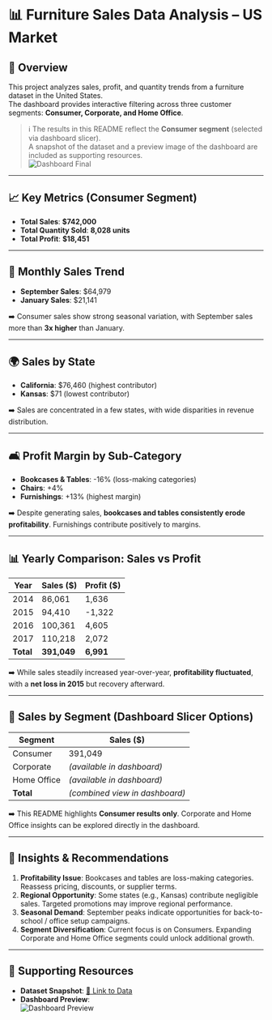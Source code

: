 # 📊 Furniture Sales Data Analysis – US Market  

## 📌 Overview  
This project analyzes sales, profit, and quantity trends from a furniture dataset in the United States.  
The dashboard provides interactive filtering across three customer segments: **Consumer, Corporate, and Home Office**.  

> ℹ️ The results in this README reflect the **Consumer segment** (selected via dashboard slicer).  
> A snapshot of the dataset and a preview image of the dashboard are included as supporting resources.  
![Dashboard Final](https://github.com/LindaNciko/Images/raw/52198df6699f10d60fbd349d41d4399bcdf75663/Dashbord%20Final.png)
---

## 📈 Key Metrics (Consumer Segment)  
- **Total Sales**: **$742,000**  
- **Total Quantity Sold**: **8,028 units**  
- **Total Profit**: **$18,451**  

---

## 📅 Monthly Sales Trend  
- **September Sales**: $64,979  
- **January Sales**: $21,141  

➡️ Consumer sales show strong seasonal variation, with September sales more than **3x higher** than January.  

---

## 🌍 Sales by State  
- **California**: $76,460 (highest contributor)  
- **Kansas**: $71 (lowest contributor)  

➡️ Sales are concentrated in a few states, with wide disparities in revenue distribution.  

---

## 🛋️ Profit Margin by Sub-Category  
- **Bookcases & Tables**: -16% (loss-making categories)  
- **Chairs**: +4%  
- **Furnishings**: +13% (highest margin)  

➡️ Despite generating sales, **bookcases and tables consistently erode profitability**. Furnishings contribute positively to margins.  

---

## 📊 Yearly Comparison: Sales vs Profit  

| Year | Sales ($) | Profit ($) |
|------|-----------|------------|
| 2014 | 86,061    | 1,636      |
| 2015 | 94,410    | -1,322     |
| 2016 | 100,361   | 4,605      |
| 2017 | 110,218   | 2,072      |
| **Total** | **391,049** | **6,991** |

➡️ While sales steadily increased year-over-year, **profitability fluctuated**, with a **net loss in 2015** but recovery afterward.  

---

## 👥 Sales by Segment (Dashboard Slicer Options)  

| Segment      | Sales ($) |
|--------------|-----------|
| Consumer     | 391,049   |
| Corporate    | *(available in dashboard)* |
| Home Office  | *(available in dashboard)* |
| **Total**    | *(combined view in dashboard)* |

➡️ This README highlights **Consumer results only**. Corporate and Home Office insights can be explored directly in the dashboard.  

---

## 📌 Insights & Recommendations  

1. **Profitability Issue**: Bookcases and tables are loss-making categories. Reassess pricing, discounts, or supplier terms.  
2. **Regional Opportunity**: Some states (e.g., Kansas) contribute negligible sales. Targeted promotions may improve regional performance.  
3. **Seasonal Demand**: September peaks indicate opportunities for back-to-school / office setup campaigns.  
4. **Segment Diversification**: Current focus is on Consumers. Expanding Corporate and Home Office segments could unlock additional growth.  

---

## 📂 Supporting Resources  
- **Dataset Snapshot**: [🔗 Link to Data](https://github.com/rubytechme/Market-Sales-Performance-Furniture-Store)  
- **Dashboard Preview**:  
  ![Dashboard Preview](dashboard_image.png)  


